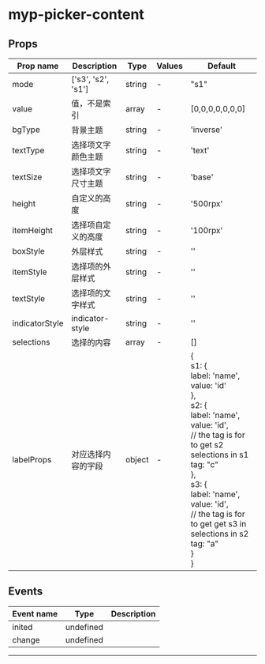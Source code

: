 # myp-picker-content

## Props

| Prop name      | Description        | Type   | Values | Default                                                                                                                                                                                                                                                                                                |
| -------------- | ------------------ | ------ | ------ | ------------------------------------------------------------------------------------------------------------------------------------------------------------------------------------------------------------------------------------------------------------------------------------------------------ |
| mode           | ['s3', 's2', 's1'] | string | -      | "s1"                                                                                                                                                                                                                                                                                                   |
| value          | 值，不是索引       | array  | -      | [0,0,0,0,0,0,0]                                                                                                                                                                                                                                                                                        |
| bgType         | 背景主题           | string | -      | 'inverse'                                                                                                                                                                                                                                                                                              |
| textType       | 选择项文字颜色主题 | string | -      | 'text'                                                                                                                                                                                                                                                                                                 |
| textSize       | 选择项文字尺寸主题 | string | -      | 'base'                                                                                                                                                                                                                                                                                                 |
| height         | 自定义的高度       | string | -      | '500rpx'                                                                                                                                                                                                                                                                                               |
| itemHeight     | 选择项自定义的高度 | string | -      | '100rpx'                                                                                                                                                                                                                                                                                               |
| boxStyle       | 外层样式           | string | -      | ''                                                                                                                                                                                                                                                                                                     |
| itemStyle      | 选择项的外层样式   | string | -      | ''                                                                                                                                                                                                                                                                                                     |
| textStyle      | 选择项的文字样式   | string | -      | ''                                                                                                                                                                                                                                                                                                     |
| indicatorStyle | indicator-style    | string | -      | ''                                                                                                                                                                                                                                                                                                     |
| selections     | 选择的内容         | array  | -      | []                                                                                                                                                                                                                                                                                                     |
| labelProps     | 对应选择内容的字段 | object | -      | {<br> s1: {<br> label: 'name',<br> value: 'id'<br> },<br> s2: {<br> label: 'name',<br> value: 'id',<br> // the tag is for to get s2 selections in s1<br> tag: "c"<br> },<br> s3: {<br> label: 'name',<br> value: 'id',<br> // the tag is for to get get s3 in selections in s2<br> tag: "a"<br> }<br>} |

## Events

| Event name | Type      | Description |
| ---------- | --------- | ----------- |
| inited     | undefined |
| change     | undefined |

---
